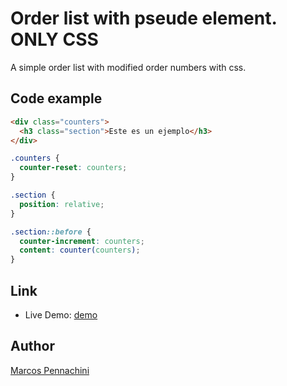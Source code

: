 # Order list with pseude element. ONLY CSS

A simple order list with modified order numbers with css.

## Code example

```html
<div class="counters">
  <h3 class="section">Este es un ejemplo</h3>
</div>
```

```css
.counters {
  counter-reset: counters;
}

.section {
  position: relative;
}

.section::before {
  counter-increment: counters;
  content: counter(counters);
}
```

## Link

- Live Demo: [demo](https://order-list-with-pseudo-element.vercel.app/)

## Author

[Marcos Pennachini](https://www.linkedin.com/in/marcos-pennachini-b39898123/)
